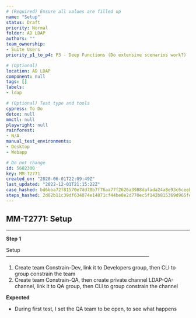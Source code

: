 ```yaml
---
# (Required) Ensure all values are filled up
name: "Setup"
status: Draft
priority: Normal
folder: AD LDAP
authors: ""
team_ownership: 
- Suite Users
priority_p1_to_p4: P3 - Deep Functions (Do extensive scenarios work?)

# (Optional)
location: AD LDAP
component: null
tags: []
labels: 
- ldap

# (Optional) Test type and tools
cypress: To Do
detox: null
mmctl: null
playwright: null
rainforest: 
- N/A
manual_test_environments: 
- Desktop
- Webapp

# Do not change
id: 5602300
key: MM-T2771
created_on: "2020-06-01T22:09:49Z"
last_updated: "2022-12-01T21:15:22Z"
case_hashed: bd6bba72f81570e7dd70b7f76aa77f2626a3988dafada24a8e93c6ceeb845ce76a660e87e05aa8ab1dd7cba0d0d9d115
steps_hashed: 2d82b11c39df634074e14871cf44be8e2d770ec5f142b815369d965fe511558dc0870f41c225b08d7e8f5a2de1888322
---
```


<!-- (Auto-generated) Based on frontmatter's "key" and "name" -->

## MM-T2771: Setup

---

**Step 1**

Setup\
————————————————————————————

1. Create team Constrain-Dev, link it to Developers group, then CLI to group constrain the team
2. Create team Constrain-QA, then create private channel LDAP-QA-channel, link it to QA group, then CLI to group constrain the channel

**Expected**

- During first test, I set the QA team to be open, to see what happens
